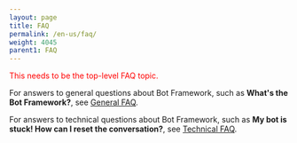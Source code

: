 ```yaml
---
layout: page
title: FAQ
permalink: /en-us/faq/
weight: 4045
parent1: FAQ
---
```


<span style="color:red">This needs to be the top-level FAQ topic.</span>

For answers to general questions about Bot Framework, such as **What's the Bot Framework?**, see [General FAQ](/en-us/general-faq/).

For answers to technical questions about Bot Framework, such as **My bot is stuck! How can I reset the conversation?**, see [Technical FAQ](/en-us/technical-faq/).